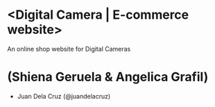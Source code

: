 # <Digital Camera | E-commerce website>

An online shop website for Digital Cameras
  
# <Members> (Shiena Geruela & Angelica Grafil)
  * Juan Dela Cruz (@juandelacruz)
